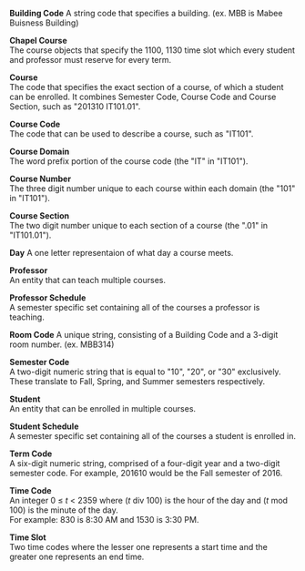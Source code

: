**Building Code**
    A string code that specifies a building. (ex. MBB is Mabee Buisness Building)

**Chapel Course**  
    The course objects that specify the 1100, 1130 time slot which every student and professor must reserve for every term.

**Course**  
    The code that specifies the exact section of a course, of which a student can be enrolled. It combines Semester Code, Course Code and Course Section, such as "201310 IT101.01".
    
**Course Code**  
    The code that can be used to describe a course, such as "IT101".
    
**Course Domain**  
    The word prefix portion of the course code (the "IT" in "IT101").
    
**Course Number**  
    The three digit number unique to each course within each domain (the "101" in "IT101").

**Course Section**  
    The two digit number unique to each section of a course (the ".01" in "IT101.01").
    
**Day**
A one letter representaion of what day a course meets.
    
**Professor**  
    An entity that can teach multiple courses.

**Professor Schedule**  
    A semester specific set containing all of the courses a professor is teaching. 
    
**Room Code**
    A unique string, consisting of a Building Code and a 3-digit room number. (ex. MBB314)
    
**Semester Code**  
    A two-digit numeric string that is equal to "10", "20", or "30" exclusively. These translate to Fall, Spring, and Summer semesters respectively.
    
**Student**  
    An entity that can be enrolled in multiple courses.

**Student Schedule**  
    A semester specific set containing all of the courses a student is enrolled in. 

**Term Code**  
    A six-digit numeric string, comprised of a four-digit year and a two-digit semester code. For example, 201610 would be the Fall semester of 2016.

**Time Code**  
    An integer  0 &le; _t_ < 2359 where (_t_ div 100) is the hour of the day and (_t_ mod 100) is the minute of the day.  
    For example: 830 is 8:30 AM and 1530 is 3:30 PM.
    
**Time Slot**  
    Two time codes where the lesser one represents a start time and the greater one represents an end time.
